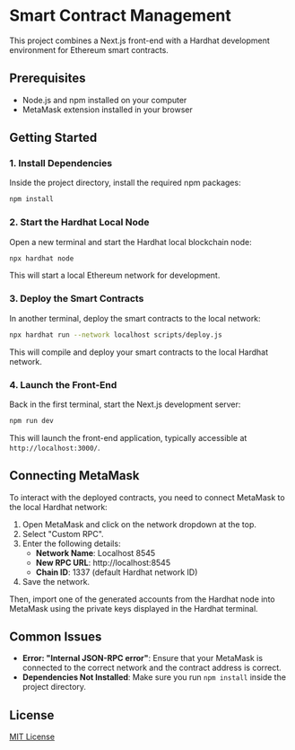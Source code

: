 # Smart Contract Management

This project combines a Next.js front-end with a Hardhat development environment for Ethereum smart contracts.

## Prerequisites

- Node.js and npm installed on your computer
- MetaMask extension installed in your browser

## Getting Started

### 1. Install Dependencies

Inside the project directory, install the required npm packages:

```bash
npm install
```

### 2. Start the Hardhat Local Node

Open a new terminal and start the Hardhat local blockchain node:

```bash
npx hardhat node
```

This will start a local Ethereum network for development.

### 3. Deploy the Smart Contracts

In another terminal, deploy the smart contracts to the local network:

```bash
npx hardhat run --network localhost scripts/deploy.js
```

This will compile and deploy your smart contracts to the local Hardhat network.

### 4. Launch the Front-End

Back in the first terminal, start the Next.js development server:

```bash
npm run dev
```

This will launch the front-end application, typically accessible at `http://localhost:3000/`.

## Connecting MetaMask

To interact with the deployed contracts, you need to connect MetaMask to the local Hardhat network:

1. Open MetaMask and click on the network dropdown at the top.
2. Select "Custom RPC".
3. Enter the following details:
    - **Network Name**: Localhost 8545
    - **New RPC URL**: http://localhost:8545
    - **Chain ID**: 1337 (default Hardhat network ID)
4. Save the network.

Then, import one of the generated accounts from the Hardhat node into MetaMask using the private keys displayed in the Hardhat terminal.

## Common Issues

- **Error: "Internal JSON-RPC error"**: Ensure that your MetaMask is connected to the correct network and the contract address is correct.
- **Dependencies Not Installed**: Make sure you run `npm install` inside the project directory.

## License

[MIT License](./LICENSE)
